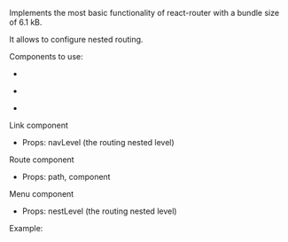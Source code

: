 Implements the most basic functionality of react-router with a bundle size of 6.1 kB.

It allows to configure nested routing.

Components to use:

- <Link>
- <Menu>
- <Route>

Link component

- Props: navLevel (the routing nested level)

Route component

- Props: path, component

Menu component

- Props: nestLevel (the routing nested level)

Example:

<Menu nestLevel={0}>
  <Route path="" component={Home}></Route>
  <Route path="catalog" component={CatalogApp}></Route>
  <Route path="about" component={About}></Route>
</Menu>
